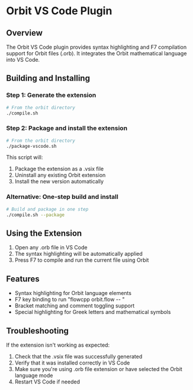 # Orbit VS Code Plugin

## Overview

The Orbit VS Code plugin provides syntax highlighting and F7 compilation support for Orbit files (.orb). It integrates the Orbit mathematical language into VS Code.

## Building and Installing

### Step 1: Generate the extension

```bash
# From the orbit directory
./compile.sh
```

### Step 2: Package and install the extension

```bash
# From the orbit directory
./package-vscode.sh
```

This script will:
1. Package the extension as a .vsix file
2. Uninstall any existing Orbit extension
3. Install the new version automatically

### Alternative: One-step build and install

```bash
# Build and package in one step
./compile.sh --package
```

## Using the Extension

1. Open any .orb file in VS Code
2. The syntax highlighting will be automatically applied
3. Press F7 to compile and run the current file using Orbit

## Features

- Syntax highlighting for Orbit language elements
- F7 key binding to run "flowcpp orbit.flow -- <filename>"
- Bracket matching and comment toggling support
- Special highlighting for Greek letters and mathematical symbols

## Troubleshooting

If the extension isn't working as expected:

1. Check that the .vsix file was successfully generated
2. Verify that it was installed correctly in VS Code
3. Make sure you're using .orb file extension or have selected the Orbit language mode
4. Restart VS Code if needed
